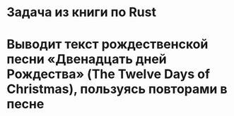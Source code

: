 # Задача из книги по Rust
# Выводит текст рождественской песни «Двенадцать дней Рождества» (The Twelve Days of Christmas), пользуясь повторами в песне